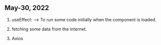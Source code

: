 ## May-30, 2022

1. useEffect:
--> To run some code initially when the component is loaded.


2. fetching some data from the internet.
3. Axios